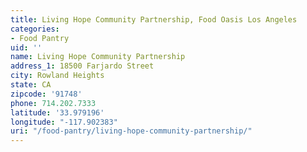 ```yaml
---
title: Living Hope Community Partnership, Food Oasis Los Angeles
categories:
- Food Pantry
uid: ''
name: Living Hope Community Partnership
address_1: 18500 Farjardo Street
city: Rowland Heights
state: CA
zipcode: '91748'
phone: 714.202.7333
latitude: '33.979196'
longitude: "-117.902383"
uri: "/food-pantry/living-hope-community-partnership/"
---
```


